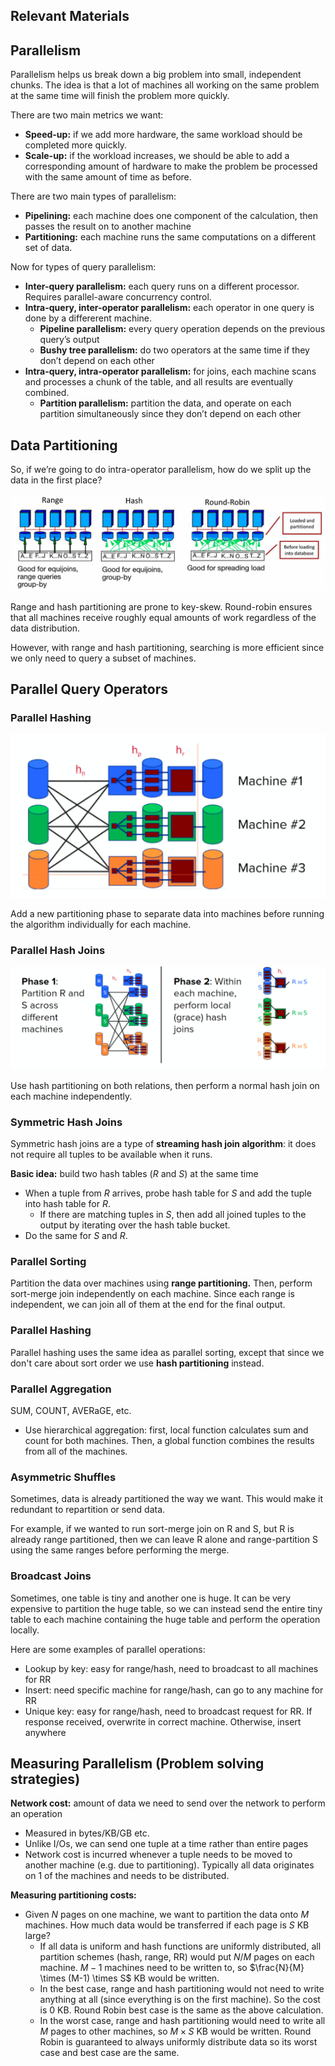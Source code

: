 ## Relevant Materials

## Parallelism

Parallelism helps us break down a big problem into small, independent chunks. The idea is that a lot of machines all working on the same problem at the same time will finish the problem more quickly.

There are two main metrics we want:
- **Speed-up:** if we add more hardware, the same workload should be completed more quickly.
- **Scale-up:** if the workload increases, we should be able to add a corresponding amount of hardware to make the problem be processed with the same amount of time as before.

There are two main types of parallelism:
- **Pipelining:** each machine does one component of the calculation, then passes the result on to another machine
- **Partitioning:** each machine runs the same computations on a different set of data.

Now for types of query parallelism:
- **Inter-query parallelism:** each query runs on a different processor. Requires parallel-aware concurrency control.
- **Intra-query, inter-operator parallelism:** each operator in one query is done by a differerent machine.
    - **Pipeline parallelism:** every query operation depends on the previous query’s output
    - **Bushy tree parallelism:** do two operators at the same time if they don’t depend on each other
- **Intra-query, intra-operator parallelism:** for joins, each machine scans and processes a chunk of the table, and all results are eventually combined.
    - **Partition parallelism:** partition the data, and operate on each partition simultaneously since they don’t depend on each other

## Data Partitioning

So, if we’re going to do intra-operator parallelism, how do we split up the data in the first place?

![Untitled](Parallel%20Query%20Processing/Untitled.png)

Range and hash partitioning are prone to key-skew. Round-robin ensures that all machines receive roughly equal amounts of work regardless of the data distribution.

However, with range and hash partitioning, searching is more efficient since we only need to query a subset of machines.

## Parallel Query Operators

### Parallel Hashing

![Untitled](Parallel%20Query%20Processing/Untitled%201.png)

Add a new partitioning phase to separate data into machines before running the algorithm individually for each machine.

### Parallel Hash Joins

![Untitled](Parallel%20Query%20Processing/Untitled%202.png)

Use hash partitioning on both relations, then perform a normal hash join on each machine independently.

### Symmetric Hash Joins

Symmetric hash joins are a type of **streaming hash join algorithm**: it does not require all tuples to be available when it runs.

**Basic idea:** build two hash tables ($R$ and $S$) at the same time
- When a tuple from $R$ arrives, probe hash table for $S$ and add the tuple into hash table for $R$.
    - If there are matching tuples in $S$, then add all joined tuples to the output by iterating over the hash table bucket.
- Do the same for $S$ and $R$.

### Parallel Sorting
Partition the data over machines using **range partitioning.** Then, perform sort-merge join independently on each machine. Since each range is independent, we can join all of them at the end for the final output.

### Parallel Hashing
Parallel hashing uses the same idea as parallel sorting, except that since we don't care about sort order we use **hash partitioning** instead.

### Parallel Aggregation

SUM, COUNT, AVERaGE, etc.

- Use hierarchical aggregation: first, local function calculates sum and count for both machines. Then, a global function combines the results from all of the machines.

### Asymmetric Shuffles

Sometimes, data is already partitioned the way we want. This would make it redundant to repartition or send data. 

For example, if we wanted to run sort-merge join on R and S, but R is already range partitioned, then we can leave R alone and range-partition S using the same ranges before performing the merge.

### Broadcast Joins

Sometimes, one table is tiny and another one is huge. It can be very expensive to partition the huge table, so we can instead send the entire tiny table to each machine containing the huge table and perform the operation locally.

Here are some examples of parallel operations:
- Lookup by key: easy for range/hash, need to broadcast to all machines for RR
- Insert: need specific machine for range/hash, can go to any machine for RR
- Unique key: easy for range/hash, need to broadcast request for RR. If response received, overwrite in correct machine. Otherwise, insert anywhere

## Measuring Parallelism (Problem solving strategies)

**Network cost:** amount of data we need to send over the network to perform an operation
- Measured in bytes/KB/GB etc.
- Unlike I/Os, we can send one tuple at a time rather than entire pages
- Network cost is incurred whenever a tuple needs to be moved to another machine (e.g. due to partitioning). Typically all data originates on 1 of the machines and needs to be distributed.

**Measuring partitioning costs:**
- Given $N$ pages on one machine, we want to partition the data onto $M$ machines. How much data would be transferred if each page is $S$ KB large?
    - If all data is uniform and hash functions are uniformly distributed, all partition schemes (hash, range, RR) would put $N/M$ pages on each machine. $M-1$ machines need to be written to, so $\frac{N}{M} \times (M-1) \times S$ KB would be written.
    - In the best case, range and hash partitioning would not need to write anything at all (since everything is on the first machine). So the cost is $0$ KB. Round Robin best case is the same as the above calculation.
    - In the worst case, range and hash partitioning would need to write all $M$ pages to other machines, so $M \times S$ KB would be written. Round Robin is guaranteed to always uniformly distribute data so its worst case and best case are the same.